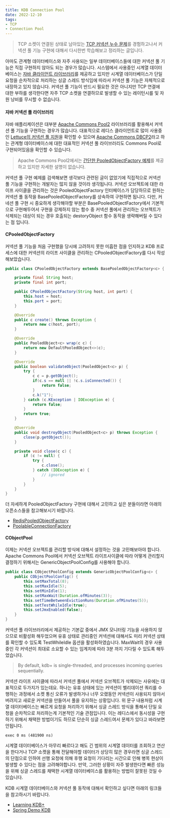 ```yaml
---
title: KDB Connection Pool
date: 2022-12-10
tags:
- TCP
- Connection Pool
---
```


> TCP 소켓이 연결된 상태로 남아있는 [TCP 커넥션 누수 문제](https://github.com/kdevkr/mambo-box/blob/main/errors/2022-12-08.md)를 경험하고나서 커넥션 풀 기능 구현에 대해서 다시한번 학습해보고 정리하는 글입니다.

아마도 관계형 데이터베이스와 자주 사용되는 일부 데이터베이스들에 대한 커넥션 풀 기능은 직접 구현하지 않아도 되는 경우가 많습니다. 시스템에서 사용중인 시계열 데이터베이스는 [자바 클라이언트 라이브러리](https://github.com/KxSystems/javakdb/blob/master/javakdb/src/main/java/com/kx/c.java)를 제공하고 있지만 시계열 데이터베이스가 단일 요청을 순차적으로 처리하는 싱글 스레드 방식임에 따라서 커넥션 풀 기능은 자체적으로 내장하고 있지 않습니다. 커넥션 풀 기능이 반드시 필요한 것은 아니지만 TCP 연결에 대한 부하를 생각한다면 자주 TCP 소켓을 연결하므로 발생할 수 있는 레이턴시를 및 자원 낭비를 무시할 수 없습니다.

#### 자바 커넥션 풀 라이브러리
자바 애플리케이션은 대부분 [Apache Commons Pool2](https://commons.apache.org/proper/commons-pool/) 라이브러리를 활용해서 커넥션 풀 기능을 구현하는 경우가 많습니다. 대표적으로 레디스 클라이언트로 많이 사용중인 [Lettuce의 커넥션 풀 지원](https://github.com/lettuce-io/lettuce-core/blob/main/src/main/java/io/lettuce/core/support/ConnectionPoolSupport.java)을 확인할 수 있으며 [Apache Commons DBCP2](https://commons.apache.org/proper/commons-dbcp/)라고 하는 관계형 데이터베이스에 대한 대표적인 커넥션 풀 라이브러리도 Commons Pool로 구현되어있음을 확인할 수 있습니다.

> Apache Commons Pool2에서는 [간단한 PooledObjectFactory 예제](https://commons.apache.org/proper/commons-pool/examples.html)를 제공하고 있지만 자세한 설명이 없습니다.

커넥션 풀 구현 예제를 검색해보면 생각보다 관련된 글이 없었기에 직접적으로 커넥션 풀 기능을 구현하는 개발자는 많지 않을 것이라 생각됩니다. 커넥션 오브젝트에 대한 라이프 사이클을 관리하는 것은 PooledObjectFactory 인터페이스가 담당하므로 원하는 커넥션 풀 동작을 BasePooledObjectFactory를 상속하여 구현하면 됩니다. 다만, 커네션 풀 구현 시 중요하게 생각해야할 부분은 BasePooledObjectFactory에서 기본적으로 구현해두어서 구현을 강제하지 않는 함수 중 커넥션 풀에서 관리하는 오브젝트가 삭제되는 대상이 되는 경우 호출되는 destoryObject 함수 동작을 생략해버릴 수 있다는 점 입니다.

#### CPooledObjectFactory
커넥션 풀 기능을 처음 구현했을 당시에 고려하지 못한 미흡한 점을 인지하고 KDB 프로세스에 대한 커넥션의 라이프 사이클을 관리하는 CPooledObjectFactory를 다시 작성해보았습니다. 


```java
public class CPooledObjectFactory extends BasePooledObjectFactory<c> {

    private final String host;
    private final int port;

    public CPooledObjectFactory(String host, int port) {
        this.host = host;
        this.port = port;
    }

    @Override
    public c create() throws Exception {
        return new c(host, port);
    }

    @Override
    public PooledObject<c> wrap(c c) {
        return new DefaultPooledObject<>(c);
    }

    @Override
    public boolean validateObject(PooledObject<c> p) {
        try {
            c c = p.getObject();
            if(c.s == null || !c.s.isConnected()) {
                return false;
            }
            c.k("1");
        } catch (c.KException | IOException e) {
            return false;
        }
        return true;
    }

    @Override
    public void destroyObject(PooledObject<c> p) throws Exception {
        close(p.getObject());
    }

    private void close(c c) {
        if (c != null) {
            try {
                c.close();
            } catch (IOException e) {
                // ignored
            }
        }
    }
}
```

더 자세하게 PooledObjectFactory 구현에 대해서 고민하고 싶은 분들이라면 아래의 오픈소스들을 참고해보시기 바랍니다.

- [RedisPooledObjectFactory](https://github.com/lettuce-io/lettuce-core/blob/main/src/main/java/io/lettuce/core/support/ConnectionPoolSupport.java#L201)
- [PoolableConnectionFactory](https://github.com/apache/commons-dbcp/blob/master/src/main/java/org/apache/commons/dbcp2/PoolableConnectionFactory.java)

#### CObjectPool
이제는 커넥션 오브젝트를 관리할 방식에 대해서 설정하는 것을 고민해보아야 합니다. Apache Commons Pool에서 커넥션 오브젝트 라이프사이클에 따라 어떻게 관리할지 결정하기 위해서는 GenericObjectPoolConfig를 사용해야 합니다.

```java
public class CObjectPoolConfig extends GenericObjectPoolConfig<c> {
    public CObjectPoolConfig() {
        this.setMaxTotal(8);
        this.setMaxIdle(5);
        this.setMinIdle(1);
        this.setMaxWait(Duration.ofMinutes(3));
        this.setTimeBetweenEvictionRuns(Duration.ofMinutes(5));
        this.setTestWhileIdle(true);
        this.setJmxEnabled(false);
    }
}
```

커넥션 풀 라이브러리에서 제공하는 기본값 중에서 JMX 모니터링 기능을 사용하지 않으므로 비활성화 해두었으며 유휴 상태로 관리중인 커넥션에 대해서도 미리 커넥션 상태를 확인할 수 있도록 TestWhileIdle 옵션을 활성화하였습니다. MaxWait의 경우 사용중인 각 커넥션이 최대로 소요할 수 있는 임계치에 따라 3분 까지 기다릴 수 있도록 해두었습니다. 

> By default, kdb+ is single-threaded, and processes incoming queries sequentially.

커넥션 라이프 사이클에 따라서 커넥션 풀에서 커넥션 오브젝트가 삭제되는 사유에는 대표적으로 두가지가 있는데요. 하나는 유휴 상태에 있는 커넥션이 벨리데이션 쿼리를 수행하는 과정에서 소켓 통신 오류가 발생하거나 너무 오랬동안 커넥션이 사용되지 않아서 버려지고 새로운 커넥션을 만들어서 풀을 유지하는 상황입니다. 위 문구 내용처럼 시계열 데이터베이스는 빠르게 요청을 처리하기 위해서 싱글 스레드 방식을 통해서 단일 요청을 순차적으로 처리하는게 기본적인 기술 관점입니다. 이는 레디스에서 동시성을 구현하기 위해서 채택한 방법이기도 하므로 단순히 싱글 스레드여서 문제가 있다고 바라보면 안됩니다. 

```shell
exec 0 ms (481900 ns)
```

시계열 데이터베이스가 아무리 빠르다고 해도 긴 범위의 시계열 데이터를 조회하고 연산을 한다거나 TCP 소켓을 통해 전달해야할 데이터가 상당히 많은 경우라면 싱글 스레드의 단점으로 인하여 선행 요청에 의해 후행 요청이 기다리는 시간으로 인해 병목 현상이 발생할 수 있다는 점을 고려해야합니다. 만약, 그러한 상황이 자주 발생한다면 빠른 성능을 위해 싱글 스레드를 채택한 시계열 데이터베이스를 활용하는 방법이 잘못된 것일 수 있습니다.

KDB 시계열 데이터베이스와 커넥션 풀 동작에 대해서 확인하고 싶다면 아래의 링크들을 참고하시기 바랍니다.

- [Learning KDB+](https://github.com/kdevkr/kdb)
- [Spring Demo KDB](https://github.com/kdevkr/spring-demo-kdb)
